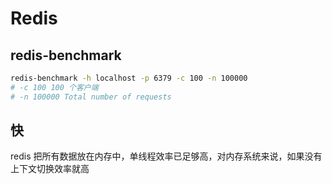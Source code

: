 # Redis

## redis-benchmark

```bash
redis-benchmark -h localhost -p 6379 -c 100 -n 100000
# -c 100 100 个客户端
# -n 100000 Total number of requests
```

## 快

redis 把所有数据放在内存中，单线程效率已足够高，对内存系统来说，如果没有上下文切换效率就高

